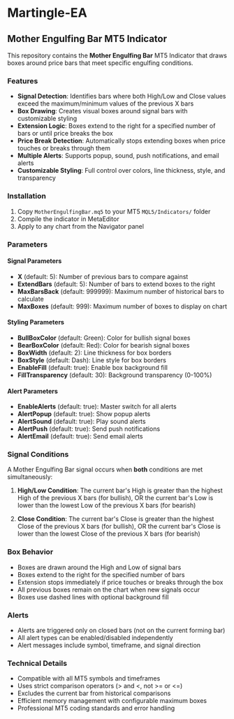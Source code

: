 # Martingle-EA

## Mother Engulfing Bar MT5 Indicator

This repository contains the **Mother Engulfing Bar** MT5 Indicator that draws boxes around price bars that meet specific engulfing conditions.

### Features

- **Signal Detection**: Identifies bars where both High/Low and Close values exceed the maximum/minimum values of the previous X bars
- **Box Drawing**: Creates visual boxes around signal bars with customizable styling
- **Extension Logic**: Boxes extend to the right for a specified number of bars or until price breaks the box
- **Price Break Detection**: Automatically stops extending boxes when price touches or breaks through them
- **Multiple Alerts**: Supports popup, sound, push notifications, and email alerts
- **Customizable Styling**: Full control over colors, line thickness, style, and transparency

### Installation

1. Copy `MotherEngulfingBar.mq5` to your MT5 `MQL5/Indicators/` folder
2. Compile the indicator in MetaEditor
3. Apply to any chart from the Navigator panel

### Parameters

#### Signal Parameters
- **X** (default: 5): Number of previous bars to compare against
- **ExtendBars** (default: 5): Number of bars to extend boxes to the right
- **MaxBarsBack** (default: 999999): Maximum number of historical bars to calculate
- **MaxBoxes** (default: 999): Maximum number of boxes to display on chart

#### Styling Parameters
- **BullBoxColor** (default: Green): Color for bullish signal boxes
- **BearBoxColor** (default: Red): Color for bearish signal boxes
- **BoxWidth** (default: 2): Line thickness for box borders
- **BoxStyle** (default: Dash): Line style for box borders
- **EnableFill** (default: true): Enable box background fill
- **FillTransparency** (default: 30): Background transparency (0-100%)

#### Alert Parameters
- **EnableAlerts** (default: true): Master switch for all alerts
- **AlertPopup** (default: true): Show popup alerts
- **AlertSound** (default: true): Play sound alerts
- **AlertPush** (default: true): Send push notifications
- **AlertEmail** (default: true): Send email alerts

### Signal Conditions

A Mother Engulfing Bar signal occurs when **both** conditions are met simultaneously:

1. **High/Low Condition**: The current bar's High is greater than the highest High of the previous X bars (for bullish), OR the current bar's Low is lower than the lowest Low of the previous X bars (for bearish)

2. **Close Condition**: The current bar's Close is greater than the highest Close of the previous X bars (for bullish), OR the current bar's Close is lower than the lowest Close of the previous X bars (for bearish)

### Box Behavior

- Boxes are drawn around the High and Low of signal bars
- Boxes extend to the right for the specified number of bars
- Extension stops immediately if price touches or breaks through the box
- All previous boxes remain on the chart when new signals occur
- Boxes use dashed lines with optional background fill

### Alerts

- Alerts are triggered only on closed bars (not on the current forming bar)
- All alert types can be enabled/disabled independently
- Alert messages include symbol, timeframe, and signal direction

### Technical Details

- Compatible with all MT5 symbols and timeframes
- Uses strict comparison operators (> and <, not >= or <=)
- Excludes the current bar from historical comparisons
- Efficient memory management with configurable maximum boxes
- Professional MT5 coding standards and error handling
